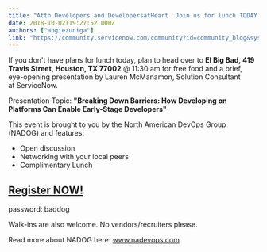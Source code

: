 ```yaml
---
title: "Attn Developers and DevelopersatHeart  Join us for lunch TODAY "
date: 2018-10-02T19:27:52.000Z
authors: ["angiezuniga"]
link: "https://community.servicenow.com/community?id=community_blog&sys_id=4b739e5fdbb06b4067a72926ca9619cb"
---
```

<p>If you don&#39;t have plans for lunch today, plan to head over to <strong>El Big Bad, 419 Travis Street, Houston, TX 77002</strong> &#64; 11:30 am for free food and a brief, eye-opening presentation by Lauren McManamon, Solution Consultant at ServiceNow. </p>
<p>Presentation Topic: <strong>&#34;Breaking Down Barriers: How Developing on Platforms Can Enable Early-Stage Developers&#34; </strong></p>
<p style="font-weight: 400;">This event is brought to you by the North American DevOps Group (NADOG) and features:</p>
<ul style="font-weight: 400;"><li>Open discussion</li><li>Networking with your local peers</li><li>Complimentary Lunch</li></ul>
<h2><a href="https://www.eventbrite.com/e/houston-devops-eat-up-tickets-49703212647" rel="nofollow">Register NOW!</a> </h2>
<p>password: baddog</p>
<p>Walk-ins are also welcome. No vendors/recruiters please. </p>
<p style="font-weight: 400;">Read more about NADOG here: <a href="http://www.nadevops.com/" rel="nofollow">www.nadevops.com</a></p>